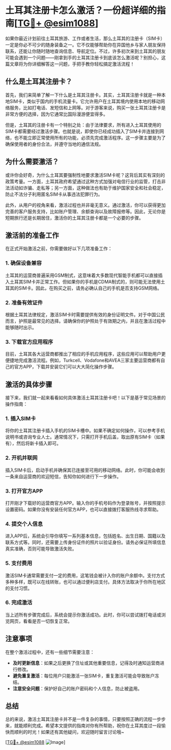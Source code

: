 # 土耳其注册卡怎么激活？一份超详细的指南[[TG💪+ @esim1088](https://t.me/s/esim1088)]

如果你最近计划前往土耳其旅游、工作或者生活，那么土耳其的注册卡（SIM卡）一定是你必不可少的随身装备之一。它不仅能够帮助你在异国他乡与家人朋友保持联系，还能让你随时随地查询信息、导航定位。不过，许多初次来到土耳其的朋友可能会遇到一个问题——刚拿到手的土耳其注册卡到底该怎么激活呢？别担心，这篇文章将为你详细解答这一问题，手把手教你轻松搞定激活流程！

## 什么是土耳其注册卡？

首先，我们来简单了解一下什么是土耳其注册卡。其实，土耳其注册卡就是一种本地SIM卡，类似于国内的手机流量卡。它允许用户在土耳其境内使用本地的移动网络服务，比如打电话、发短信和上网等。对于游客来说，购买一张土耳其注册卡是非常方便的选择，因为它通常比国际漫游便宜得多。

但是，土耳其的注册卡有一个特别之处：由于法律要求，所有进入土耳其使用的SIM卡都需要经过激活步骤。也就是说，即使你已经成功插入了SIM卡并连接到网络，也不能立即正常使用所有的功能，必须先完成激活程序。这一步骤主要是为了确保使用者的身份合法，并遵守当地的通信法规。

## 为什么需要激活？

或许你会好奇，为什么土耳其要强制性地要求激活SIM卡呢？这背后其实有深刻的政策考量。一方面，土耳其政府希望通过这种方式加强对电信行业的监管，打击非法活动如诈骗、走私等；另一方面，这种做法也有助于维护国家安全和社会稳定，防止不法分子利用匿名SIM卡从事违法犯罪行为。

此外，从用户的视角来看，激活过程也并非毫无意义。通过激活，你可以获得更加完善的客户服务支持，比如账户管理、余额查询以及故障报修等。因此，无论你是短期旅行还是长期居住，激活你的土耳其注册卡都是一个必要的步骤。

## 激活前的准备工作

在正式开始激活之前，你需要做好以下几项准备工作：

### 1. 确保设备兼容
土耳其的运营商普遍采用GSM制式，这意味着大多数现代智能手机都可以直接插入土耳其SIM卡并正常工作。但如果你的手机是CDMA制式的，则可能无法使用土耳其的SIM卡。因此，在购买之前，请务必确认自己的手机是否支持GSM网络。

### 2. 准备有效证件
根据土耳其法律规定，激活SIM卡时需要提供有效的身份证明文件。对于中国公民而言，护照是最常见的选择。请确保你的护照处于有效期之内，并且在激活过程中能够随时出示。

### 3. 下载官方应用程序
目前，土耳其各大运营商都推出了相应的手机应用程序，这些应用可以帮助用户更便捷地完成激活流程。例如，Turkcell、Vodafone和AVEA三家主要运营商都有自己的官方APP，下载并安装它们可以大大简化操作步骤。

## 激活的具体步骤

接下来，我们就一起来看看如何具体激活土耳其注册卡吧！以下是基于常见场景的操作指南：

### 1. 插入SIM卡
将你的土耳其注册卡插入手机的SIM卡槽中。如果不确定如何操作，可以参考手机说明书或咨询专业人士。通常情况下，只需打开手机后盖，取出原有SIM卡（如果有），然后将新卡插入即可。

### 2. 开机并联网
插入SIM卡后，启动手机并确保其已连接至可用的移动网络。此时，你可能会收到一条来自运营商的欢迎短信，告知你如何进行下一步操作。

### 3. 打开官方APP
打开刚才下载好的运营商官方APP。输入你的手机号码作为登录账号，并按照提示设置密码。如果你没有安装任何官方APP，也可以直接拨打客服热线寻求帮助。

### 4. 提交个人信息
进入APP后，系统会引导你填写一系列基本信息，包括姓名、出生日期、国籍以及联系方式等。同时，还需要上传身份证件的照片以验证身份。请务必保证所填信息真实准确，否则可能导致激活失败。

### 5. 支付费用
激活SIM卡通常需要支付一定的费用，这笔钱会被计入你的账户余额中。支付方式多种多样，既可以在线转账，也可以通过便利店支付。具体方法取决于你所在地区的支付习惯。

### 6. 完成激活
当上述所有步骤完成后，系统会提示你激活成功。此时，你可以尝试拨打电话或浏览网页，看看是否一切恢复正常。

## 注意事项

在整个激活过程中，还有一些细节需要注意：

- **及时更新信息**：如果之后更换了住址或其他重要信息，记得及时通知运营商进行修改。
- **避免重复激活**：每位用户只能激活一张SIM卡，重复激活可能会导致账户冻结。
- **注意安全问题**：保护好自己的账户密码和个人信息，防止被盗用。

## 总结

总的来说，激活土耳其注册卡并不是一件复杂的事情，只要按照正确的流程一步步来，就能顺利完成。希望本文提供的指南对你有所帮助，祝你在土耳其度过一段愉快而顺利的时光！如果还有其他疑问，欢迎随时留言讨论哦~

[[TG💪+ @esim1088](https://t.me/s/esim1088) ![Image](https://i.postimg.cc/4NQfJmqS/Snipaste-2025-05-13-00-14-12.png)]
